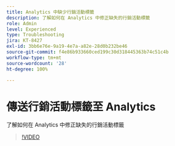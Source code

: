 ```yaml
---
title: Analytics 中缺少行銷活動標籤
description: 了解如何在 Analytics 中修正缺失的行銷活動標籤
role: Admin
level: Experienced
type: Troubleshooting
jira: KT-8427
exl-id: 3bb6e76e-9a19-4e7a-a82e-28d0b232be46
source-git-commit: f4e86b933660ced199c30d318445363b74c51c4b
workflow-type: tm+mt
source-wordcount: '28'
ht-degree: 100%

---
```


# 傳送行銷活動標籤至 Analytics

了解如何在 Analytics 中修正缺失的行銷活動標籤

>[!VIDEO](https://video.tv.adobe.com/v/335983?quality=12&learn=on)
